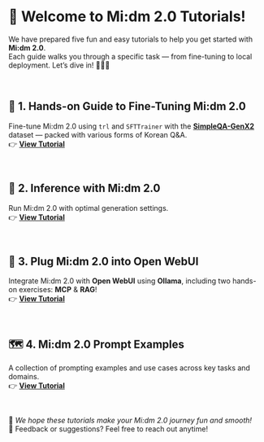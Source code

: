 
# 🐣 Welcome to Mi:dm 2.0 Tutorials!

We have prepared five fun and easy tutorials to help you get started with **Mi:dm 2.0**.  
Each guide walks you through a specific task — from fine-tuning to local deployment. Let’s dive in! 🏊‍♂️✨

<br>

## 📘 1. Hands-on Guide to Fine-Tuning Mi:dm 2.0
Fine-tune Mi:dm 2.0 using `trl` and `SFTTrainer` with the [**SimpleQA-GenX2**](https://huggingface.co/datasets/K-intelligence/KT-Simple-QA) dataset — packed with various forms of Korean Q&A.  
👉 [**View Tutorial**](./01_fine-tuning)

<br>

## 🎯 2. Inference with Mi:dm 2.0  
Run Mi:dm 2.0 with optimal generation settings.  
👉 [**View Tutorial**](./02_inference)

<br>

## 🧩 3. Plug Mi:dm 2.0 into Open WebUI  
Integrate Mi:dm 2.0 with **Open WebUI** using **Ollama**, including two hands-on exercises: **MCP** & **RAG**!  
👉 [**View Tutorial**](./03_open-webui)

<br>


## 🗺️ 4. Mi:dm 2.0 Prompt Examples  
A collection of prompting examples and use cases across key tasks and domains.  
👉 [**View Tutorial**](./04_prompt_examples)

<br>

🐾 _We hope these tutorials make your Mi:dm 2.0 journey fun and smooth!_  
💌 Feedback or suggestions? Feel free to reach out anytime!
